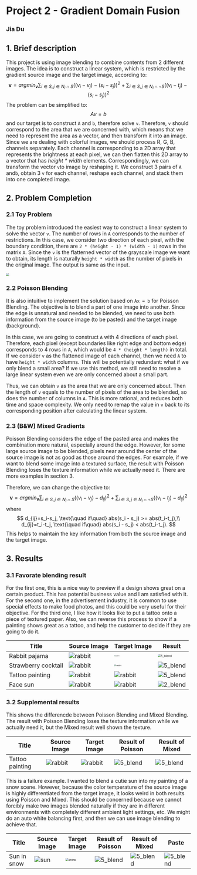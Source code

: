 # Project 2 - Gradient Domain Fusion

### Jia Du 



## 1. Brief description

This project is using image blending to combine contents from 2 different images. The idea is to construct a linear system, which is restricted by the gradient source image and the target image, according to:
$$
\textbf{v} = argmin_{\textbf{v}} \sum_{i\in S, j \in N_i\cap S}((v_i-v_j)-(s_i-s_j))^2 + \sum_{i\in S, j \in N_i \cap \neg S}((v_i-t_j)-(s_i-s_j))^2
$$
The problem can be simplified to:
$$
Av = b
$$
and our target is to construct `A` and `b`, therefore solve `v`. Therefore, `v` should correspond to the area that we are concerned with, which means that we need to represent the area as a vector, and then transform it into an image. Since we are dealing with colorful images, we should process R, G, B, channels separately. Each channel is corresponding to a 2D array that represents the brightness at each pixel, we can then flatten this 2D array to a vector that has *height \* width* elements. Correspondingly, we can transform the vector `v`to image by reshaping it. We construct 3 pairs of `A` and`b`,  obtain 3 `v` for each channel, reshape each channel, and stack them into one completed image.



## 2. Problem Completion

### 2.1 Toy Problem

The toy problem introduced the easiest way to construct a linear system to solve the vector `v`. The number of rows in `A` corresponds to the number of restrictions. In this case, we consider two direction of each pixel, with the boundary condition, there are `2 * (height - 1) * (width - 1)` rows in the matrix `A`. Since the `v` is the flatterned vector of the grayscale image we want to obtain, its length is naturally `height * width` as the number of pixels in the original image. The output is same as the input.

<img src="./collected_img/toy.png" style="zoom:50%;" />



### 2.2 Poisson Blending

It is also intuitive to implement the solution based on `Ax = b` for Poisson Blending. The objective is to blend a part of one image into another. Since the edge is unnatural and needed to be blended, we need to use both information from the source image (to be pasted) and the target image (background). 

In this case, we are going to construct `A` with 4 directions of each pixel. Therefore, each pixel (except boundaries like right edge and bottom edge) corresponds to 4 rows in `A`, which would be `4 * (height * length)` in total. If we consider `v` as the flattened image of each channel, then we need `A` to have `height * width` columns. This will be potentially redundant: what if we only blend a small area? If we use this method, we still need to resolve a large linear system even we are only concerned about a small part.

Thus, we can obtain `v` as the area that we are only concerned about. Then the length of `v` equals to the number of pixels of the area to be blended, so does the number of columns in `A`. This is more rational, and reduces both time and space complexity. We only need to remap the value in `v` back to its corresponding position after calculating the linear system.

### 2.3 (B&W) Mixed Gradients

Poisson Blending considers the edge of the pasted area and makes the combination more natural, especially around the edge. However, for some large source image to be blended, pixels near around the center of the source image is not as good as those around the edges. For example, if we want to blend some image into a textured surface, the result with Poisson Blending loses the texture information while we actually need it. There are more examples in section 3.

Therefore, we can change the objective to: 
$$
\textbf{v} = argmin_{\textbf{v}} \sum_{i\in S, j \in N_i\cap S}((v_i-v_j)-d_{ij})^2 + \sum_{i\in S, j \in N_i \cap \neg S}((v_i-t_j)-d_{ij})^2
$$
where 
$$
d_{ij}=s_i-s_j, \text{\quad if\quad} abs(s_i - s_j) >= abs(t_i-t_j),\\
d_{ij}=t_i-t_j, \text{\quad if\quad} abs(s_i - s_j) < abs(t_i-t_j).
$$
This helps to maintain the key information from both the source image and the target image. 

## 3. Results

### 3.1 Favorate blending result

For the first one, this is a nice way to preview if a design shows great on a certain product. This has potential business value and I am satisfied with it.
For the second one, in the advertisement industry, it is common to use special effects to make food photos, and this could be very useful for their objective.
For the third one, I like how it looks like to put a tattoo onto a piece of textured paper. Also, we can reverse this process to show if a painting shows great as a tattoo, and help the customer to decide if they are going to do it.

| Title               | Source Image                   | Target Image                                                 | Result                                                       |
| ------------------- | ------------------------------ | ------------------------------------------------------------ | ------------------------------------------------------------ |
| Rabbit pajama       | ![rabbit](data/rabbit.jpg)     | <img src="data/pajama.jpg" alt="pajama" style="zoom: 20%;" /> | <img src="collected_img/5_blend.png" alt="5_blend" style="zoom:50%;" /> |
| Strawberry cocktail | ![rabbit](data/strawberry.jpg) | <img src="data/cocktail.jpg" alt="rabbit" style="zoom: 33%;" /> | <img src="collected_img/4_mixed.png" alt="5_blend" style="zoom:100%;" /> |
| Tattoo painting     | ![rabbit](data/tattoo.jpg)     | ![rabbit](data/paper.jpg)                                    | <img src="collected_img/3_mixed.png" alt="5_blend" style="zoom:100%;" /> |
| Face sun            | ![rabbit](data/me.png)         | ![rabbit](data/sun.png)                                      | <img src="collected_img/2_mixed.png" alt="2_blend" style="zoom:100%;" /> |



### 3.2 Supplemental results

This shows the differencde between Poisson Blending and Mixed Blending. The result with Poisson Blending loses the texture information while we actually need it, but the Mixed result well shown the texture.

| Title           | Source Image               | Target Image              | Result of Poisson                                            | Result of Mixed                                              |
| --------------- | -------------------------- | ------------------------- | ------------------------------------------------------------ | ------------------------------------------------------------ |
| Tattoo painting | ![rabbit](data/tattoo.jpg) | ![rabbit](data/paper.jpg) | <img src="collected_img/3_blend_simple.png" alt="5_blend" style="zoom:100%;" /> | <img src="collected_img/3_mixed_simple.png" alt="5_blend" style="zoom:100%;" /> |



This is a failure example. I wanted to blend a cutie sun into my painting of a snow scene. However, because the color temperature of the source image is highly differentiated from the target image, it looks weird in both results using Poisson and Mixed. This should be concerned because we cannot forcibly make two images blended naturally if they are in different environments with completely different ambient light settings, etc. We might do an auto white balancing first, and then we can use image blending to achieve that.



| Title       | Source Image         | Target Image                                             | Result of Poisson                                            | Result of Mixed                                              | Paste                                                        |
| ----------- | -------------------- | -------------------------------------------------------- | ------------------------------------------------------------ | ------------------------------------------------------------ | ------------------------------------------------------------ |
| Sun in snow | ![sun](data/sun.jpg) | <img src="data/snow.png" alt="snow" style="zoom:50%;" /> | <img src="collected_img/1_blend.png" alt="5_blend" style="zoom:100%;" /> | <img src="collected_img/1_mixed.png" alt="5_blend" style="zoom:100%;" /> | <img src="collected_img/1_paste.png" alt="5_blend" style="zoom:100%;" /> |

